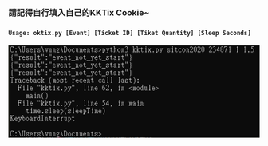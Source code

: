 ### 請記得自行填入自己的KKTix Cookie~
#### `Usage: oktix.py [Event] [Ticket ID] [Tiket Quantity] [Sleep Seconds]`
![](https://github.com/vungsung/OkTix/blob/master/running.png)
